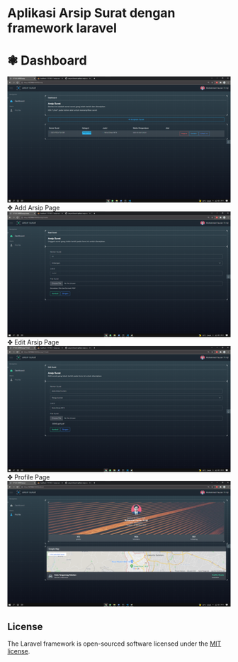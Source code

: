 # Aplikasi Arsip Surat dengan framework laravel

# ❃ Dashboard
<img src="/Result/Pictures/Dashboard.png">
✤ Add Arsip Page
<img src="/Result/Pictures/Add-arsip.png">
✤ Edit Arsip Page
<img src="/Result/Pictures/Edit-arsip.png">
✤ Profile Page
<img src="/Result/Pictures/Profile.png">



## License

The Laravel framework is open-sourced software licensed under the [MIT license](https://opensource.org/licenses/MIT).
